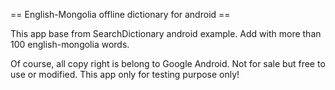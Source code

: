 == English-Mongolia offline dictionary for android ==

This app base from SearchDictionary android example. Add with more than 100 english-mongolia words.

Of course, all copy right is belong to Google Android. Not for sale but free to use or modified. 
This app only for testing purpose only!